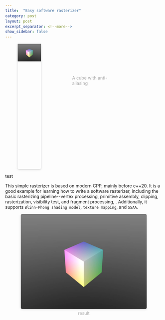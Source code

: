 ```yaml
---
title:  "Easy software rasterizer"
category: post
layout: post
excerpt_separator: <!--more-->
show_sidebar: false
---
```


<figure style="max-height: 400px; display: flex;  align-items: flex-start;">
    <div style="flex: 1; width: auto;  height: 400px; border-radius: 0.3125em;
    box-shadow: 0 2px 4px 0 rgba(34,36,38,.12),0 2px 10px 0 rgba(34,36,38,.08);">
    <img style="object-fit: cover; height: auto; width:auto; max-height: 100%; " 
    src="../assets/pic/easy-software-rasterizer/cube.jpg" title="a colorful cube"/>
    </div>
    <figcaption style="flex: 2; vertical-align: middle; color:orange;
    display: inline-block;
    color: #AAA;
    padding: 100px;">
      A cube with anti-aliasing
  	</figcaption>
</figure>

<!--more-->
test

This simple rasterizer is based on modern CPP, mainly before c++20. It is a good example for learning how to write a software rasterizer, including the basic rasterizing pipeline--vertex processing, primitive assembly, clipping, rasterization, visibility test, and fragment processing, . 
Additionally, it supports `Blinn-Phong shading model`, `texture mapping`, and `SSAA`.

<center>
    <img style="border-radius: 0.3125em;
    box-shadow: 0 2px 4px 0 rgba(34,36,38,.12),0 2px 10px 0 rgba(34,36,38,.08);" 
    src="../assets/pic/easy-software-rasterizer/cube.jpg" width = "80%" title="a colorful cube"/>
    <br>
    <div style="color:orange;
    display: inline-block;
    color: #AAA;
    padding: 2px;">
      result
  	</div>
</center>